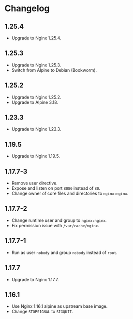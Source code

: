 # Changelog

## 1.25.4

* Upgrade to Nginx 1.25.4.

## 1.25.3

* Upgrade to Nginx 1.25.3.
* Switch from Alpine to Debian (Bookworm).

## 1.25.2

* Upgrade to Nginx 1.25.2.
* Upgrade to Alpine 3.18.

## 1.23.3

* Upgrade to Nginx 1.23.3.

## 1.19.5

* Upgrade to Nginx 1.19.5.

## 1.17.7-3

* Remove user directive.
* Expose and listen on port `8080` instead of `80`.
* Change owner of core files and directories to `nginx:nginx`.

## 1.17.7-2

* Change runtime user and group to `nginx:nginx`.
* Fix permission issue with `/var/cache/nginx`.

## 1.17.7-1

* Run as user `nobody` and group `nobody` instead of `root`.

## 1.17.7

* Upgrade to Nginx 1.17.7.

## 1.16.1

* Use Nginx 1.16.1 alpine as upstream base image.
* Change `STOPSIGNAL` to `SIGQUIT`.

